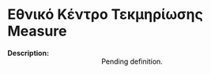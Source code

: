 <style>
@media (min-width: 980px) {
    .md-nav, .md-sidebar {
      display: none!important;
    }
}
</style>

# Εθνικό Κέντρο Τεκμηρίωσης Measure

<div id="value-display"></div>
<strong>Description:</strong>
<div class="tile-1" style="text-align:center; color:black">
  Pending definition.
</div>
<script>
document.getElementById('value-display').innerHTML = `
  <h2><strong>ekt/downloads/v1</strong></h2></br>
  <strong>Source <span class="tooltip"><i class="fa-solid fa-circle-info"></i> <span class="tooltiptext">Not all platforms use the same parameters to measure the same thing, so it is important to differentiate the platform we are collecting data from.</span></span> :</strong> Εθνικό Κέντρο Τεκμηρίωσης </br>
  <strong>Type <span class="tooltip"><i class="fa-solid fa-circle-info"></i> <span class="tooltiptext">Not all measures represent the same event, some platforms report the number of people who accessed a publication (e.g. users, session), others the number of times a resource was seen (e.g. views). For clarity, each of the measures described here will include its type.</span></span> :</strong> downloads</br>
  <strong>Version <span class="tooltip"><i class="fa-solid fa-circle-info"></i> <span class="tooltiptext">Data providers and/or collectors may want to modify their definition of e.g. a view or a session. In order to ensure changes in these definitions are differentiated, we use versioning.</span></span> :</strong> 1
`;
</script>
